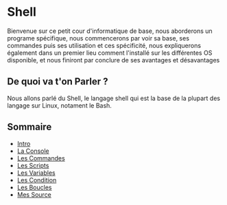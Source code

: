 # Shell

Bienvenue sur ce petit cour d'informatique de base, nous aborderons un programe spécifique, nous commencerons par voir sa base, ses commandes puis ses utilisation et ces spécificité, nous expliquerons également dans un premier lieu comment l'installé sur les différentes OS disponible, et nous finiront par conclure de ses avantages et désavantages


## De quoi va t'on Parler ?

Nous allons parlé du Shell, le langage shell qui est la base de la plupart des langage sur Linux, notament le Bash.

## Sommaire

* [Intro][intro]
* [La Console][console]
* [Les Commandes][base]
* [Les Scripts][script]
* [Les Variables][var]
* [Les Condition][con]
* [Les Boucles][loop]
* [Mes Source][source]

[intro]: https://github.com/Chakyu23/PowerShell/blob/main/Intro.md
[console]: https://github.com/Chakyu23/PowerShell/blob/main/La%20Console.md
[base]: https://github.com/Chakyu23/PowerShell/blob/main/Les%20commandes.md
[script]: https://github.com/Chakyu23/Shell/blob/main/Les%20Scripts.md
[var]: https://github.com/Chakyu23/Shell/blob/main/Les%20variables.md
[con]: https://github.com/Chakyu23/Shell/blob/main/Les%20conditions.md
[loop]: https://github.com/Chakyu23/Shell/blob/main/Les%20boucles.md
[source]: https://github.com/Chakyu23/Shell/blob/main/Les%20Sources.md
